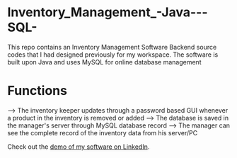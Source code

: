 # Inventory_Management_-Java---SQL-
This repo contains an Inventory Management Software Backend source codes that I had designed previously for my workspace. The software is built upon Java and uses MySQL for online database management

# Functions

--> The inventory keeper updates through a password based GUI whenever a product in the inventory is removed or added
--> The database is saved in the manager's server through MySQL database record
--> The manager can see the complete record of the inventory data from his server/PC


Check out the [demo of my software on LinkedIn](https://www.linkedin.com/posts/muhammad-farhan-azmine-730200150_today-by-the-grace-of-the-almighty-i-completed-activity-6736888400965627904-uEhZ?utm_source=share&utm_medium=member_desktop&rcm=ACoAACRWXBQBUQQF7OnYBjpSFl4I0tL4XxaYhhU).



